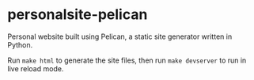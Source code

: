 # personalsite-pelican
Personal website built using Pelican, a static site generator written in Python.

Run `make html` to generate the site files, then run `make devserver` to run in live reload mode.

